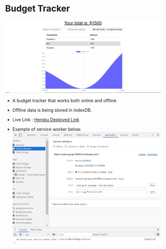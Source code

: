 # Budget Tracker

![Screenshot of Landing Page](./public/BudgetTracker.JPG)

* A budget tracker that works both online and offline.
* Offline data is being stored in indexDB.
* Live Link : [Heroku Deployed Link](https://polar-gorge-64605.herokuapp.com/)

* Example of service worker below.
![Screenshot of Service Worker](./public/ServiceWorker.JPG)